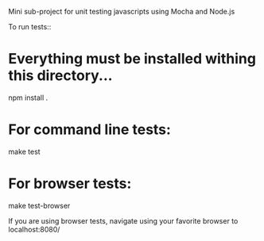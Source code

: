 Mini sub-project for unit testing javascripts using Mocha and Node.js

To run tests::

  # Everything must be installed withing this directory...
  npm install .

  # For command line tests:
  make test

  # For browser tests:
  make test-browser


If you are using browser tests, navigate using your favorite browser to localhost:8080/

